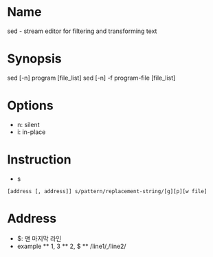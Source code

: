# Name
sed - stream editor for filtering and transforming text

# Synopsis
sed [-n] program [file_list]
sed [-n] -f program-file [file_list]

# Options
- n: silent
- i: in-place

# Instruction
* s
```
[address [, address]] s/pattern/replacement-string/[g][p][w file]
```

# Address
* $: 맨 마지막 라인
* example
** 1, 3
** 2, $
** /line1/,/line2/
